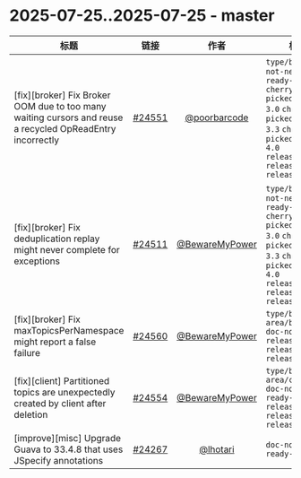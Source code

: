 # 2025-07-25..2025-07-25 - master
| 标题 | 链接 | 作者 | 标签 |
| - | :--: | :--: | - |
| [fix][broker] Fix Broker OOM due to too many waiting cursors and reuse a recycled OpReadEntry incorrectly | [#24551](https://github.com/apache/pulsar/pull/24551) | [@poorbarcode](https://github.com/poorbarcode) | `type/bug` `doc-not-needed` `ready-to-test` `cherry-picked/branch-3.0` `cherry-picked/branch-3.3` `cherry-picked/branch-4.0` `release/3.0.13` `release/4.0.6` `release/3.3.8`  | 
| [fix][broker] Fix deduplication replay might never complete for exceptions | [#24511](https://github.com/apache/pulsar/pull/24511) | [@BewareMyPower](https://github.com/BewareMyPower) | `type/bug` `doc-not-needed` `ready-to-test` `cherry-picked/branch-3.0` `cherry-picked/branch-3.3` `cherry-picked/branch-4.0` `release/3.0.13` `release/4.0.6` `release/3.3.8`  | 
| [fix][broker] Fix maxTopicsPerNamespace might report a false failure | [#24560](https://github.com/apache/pulsar/pull/24560) | [@BewareMyPower](https://github.com/BewareMyPower) | `type/bug` `area/broker` `doc-not-needed` `release/3.0.13` `release/4.0.6` `release/3.3.8`  | 
| [fix][client] Partitioned topics are unexpectedly created by client after deletion | [#24554](https://github.com/apache/pulsar/pull/24554) | [@BewareMyPower](https://github.com/BewareMyPower) | `type/bug` `area/client` `doc-not-needed` `ready-to-test` `release/3.0.13` `release/4.0.6` `release/3.3.8`  | 
| [improve][misc] Upgrade Guava to 33.4.8 that uses JSpecify annotations | [#24267](https://github.com/apache/pulsar/pull/24267) | [@lhotari](https://github.com/lhotari) | `doc-not-needed` `ready-to-test`  | 
